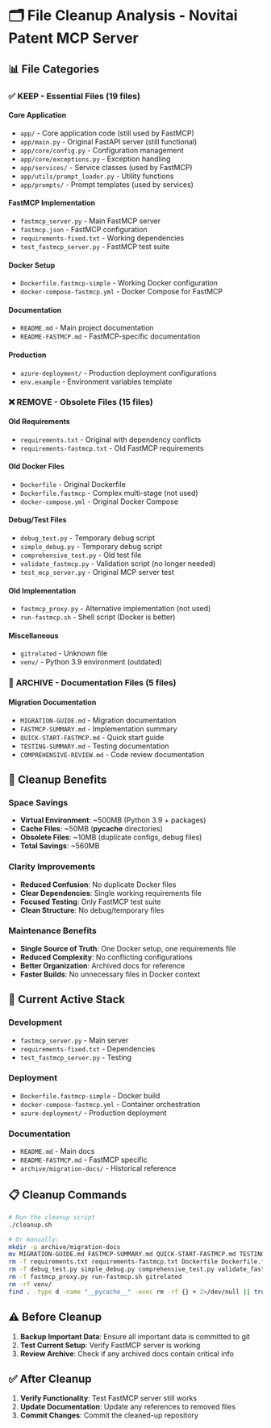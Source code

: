 # 🗂️ File Cleanup Analysis - Novitai Patent MCP Server

## 📊 **File Categories**

### ✅ **KEEP - Essential Files (19 files)**

#### **Core Application**
- `app/` - Core application code (still used by FastMCP)
- `app/main.py` - Original FastAPI server (still functional)
- `app/core/config.py` - Configuration management
- `app/core/exceptions.py` - Exception handling
- `app/services/` - Service classes (used by FastMCP)
- `app/utils/prompt_loader.py` - Utility functions
- `app/prompts/` - Prompt templates (used by services)

#### **FastMCP Implementation**
- `fastmcp_server.py` - Main FastMCP server
- `fastmcp.json` - FastMCP configuration
- `requirements-fixed.txt` - Working dependencies
- `test_fastmcp_server.py` - FastMCP test suite

#### **Docker Setup**
- `Dockerfile.fastmcp-simple` - Working Docker configuration
- `docker-compose-fastmcp.yml` - Docker Compose for FastMCP

#### **Documentation**
- `README.md` - Main project documentation
- `README-FASTMCP.md` - FastMCP-specific documentation

#### **Production**
- `azure-deployment/` - Production deployment configurations
- `env.example` - Environment variables template

### ❌ **REMOVE - Obsolete Files (15 files)**

#### **Old Requirements**
- `requirements.txt` - Original with dependency conflicts
- `requirements-fastmcp.txt` - Old FastMCP requirements

#### **Old Docker Files**
- `Dockerfile` - Original Dockerfile
- `Dockerfile.fastmcp` - Complex multi-stage (not used)
- `docker-compose.yml` - Original Docker Compose

#### **Debug/Test Files**
- `debug_test.py` - Temporary debug script
- `simple_debug.py` - Temporary debug script
- `comprehensive_test.py` - Old test file
- `validate_fastmcp.py` - Validation script (no longer needed)
- `test_mcp_server.py` - Original MCP server test

#### **Old Implementation**
- `fastmcp_proxy.py` - Alternative implementation (not used)
- `run-fastmcp.sh` - Shell script (Docker is better)

#### **Miscellaneous**
- `gitrelated` - Unknown file
- `venv/` - Python 3.9 environment (outdated)

### 📁 **ARCHIVE - Documentation Files (5 files)**

#### **Migration Documentation**
- `MIGRATION-GUIDE.md` - Migration documentation
- `FASTMCP-SUMMARY.md` - Implementation summary
- `QUICK-START-FASTMCP.md` - Quick start guide
- `TESTING-SUMMARY.md` - Testing documentation
- `COMPREHENSIVE-REVIEW.md` - Code review documentation

## 🧹 **Cleanup Benefits**

### **Space Savings**
- **Virtual Environment**: ~500MB (Python 3.9 + packages)
- **Cache Files**: ~50MB (__pycache__ directories)
- **Obsolete Files**: ~10MB (duplicate configs, debug files)
- **Total Savings**: ~560MB

### **Clarity Improvements**
- **Reduced Confusion**: No duplicate Docker files
- **Clear Dependencies**: Single working requirements file
- **Focused Testing**: Only FastMCP test suite
- **Clean Structure**: No debug/temporary files

### **Maintenance Benefits**
- **Single Source of Truth**: One Docker setup, one requirements file
- **Reduced Complexity**: No conflicting configurations
- **Better Organization**: Archived docs for reference
- **Faster Builds**: No unnecessary files in Docker context

## 🚀 **Current Active Stack**

### **Development**
- `fastmcp_server.py` - Main server
- `requirements-fixed.txt` - Dependencies
- `test_fastmcp_server.py` - Testing

### **Deployment**
- `Dockerfile.fastmcp-simple` - Docker build
- `docker-compose-fastmcp.yml` - Container orchestration
- `azure-deployment/` - Production deployment

### **Documentation**
- `README.md` - Main docs
- `README-FASTMCP.md` - FastMCP specific
- `archive/migration-docs/` - Historical reference

## 📋 **Cleanup Commands**

```bash
# Run the cleanup script
./cleanup.sh

# Or manually:
mkdir -p archive/migration-docs
mv MIGRATION-GUIDE.md FASTMCP-SUMMARY.md QUICK-START-FASTMCP.md TESTING-SUMMARY.md COMPREHENSIVE-REVIEW.md archive/migration-docs/
rm -f requirements.txt requirements-fastmcp.txt Dockerfile Dockerfile.fastmcp docker-compose.yml
rm -f debug_test.py simple_debug.py comprehensive_test.py validate_fastmcp.py test_mcp_server.py
rm -f fastmcp_proxy.py run-fastmcp.sh gitrelated
rm -rf venv/
find . -type d -name "__pycache__" -exec rm -rf {} + 2>/dev/null || true
```

## ⚠️ **Before Cleanup**

1. **Backup Important Data**: Ensure all important data is committed to git
2. **Test Current Setup**: Verify FastMCP server is working
3. **Review Archive**: Check if any archived docs contain critical info

## ✅ **After Cleanup**

1. **Verify Functionality**: Test FastMCP server still works
2. **Update Documentation**: Update any references to removed files
3. **Commit Changes**: Commit the cleaned-up repository
